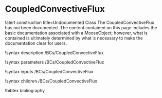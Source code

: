 <!-- MOOSE Documentation Stub: Remove this when content is added. -->

# CoupledConvectiveFlux

!alert construction title=Undocumented Class
The CoupledConvectiveFlux has not been documented. The content contained on this page
includes the basic documentation associated with a MooseObject; however, what is contained is
ultimately determined by what is necessary to make the documentation clear for users.

!syntax description /BCs/CoupledConvectiveFlux

!syntax parameters /BCs/CoupledConvectiveFlux

!syntax inputs /BCs/CoupledConvectiveFlux

!syntax children /BCs/CoupledConvectiveFlux

!bibtex bibliography
